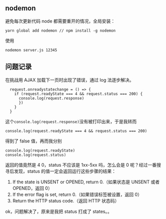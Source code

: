 ## nodemon

避免每次更新代码 node 都需要重开的情况，全局安装：

```
yarn global add nodemon // npm install -g nodemon
```

使用

```
nodemon server.js 12345
```

## 问题记录

在挑战用 AJAX 加载下一页时出现了错误，通过 log 法逐步解决。

```
  request.onreadystatechange = () => {
    if (request.readyState === 4 && request.status === 200) {
      console.log(request.response)
      })
    }
  }
```

这个`console.log(request.response)`没有被打印出来，于是我转而

```
console.log(request.readyState === 4 && request.status === 200)
```

得到了 false 值，再而我分别

```
console.log(request.readyState)
console.log(request.status)
```

返回的值竟然是 4 0，status 不应该是 1xx-5xx 吗，怎么会是 0 呢？经过一番搜寻后发现，status 的值一定会返回运行这些步骤的结果：

1. If the state is UNSENT or OPENED, return 0.（如果状态是 UNSENT 或者 OPENED，返回 0）
2. If the error flag is set, return 0.（如果错误标签被设置，返回 0）
3. Return the HTTP status code.（返回 HTTP 状态码）

ok，问题解决了，原来是我把 status 打成了 states。。
